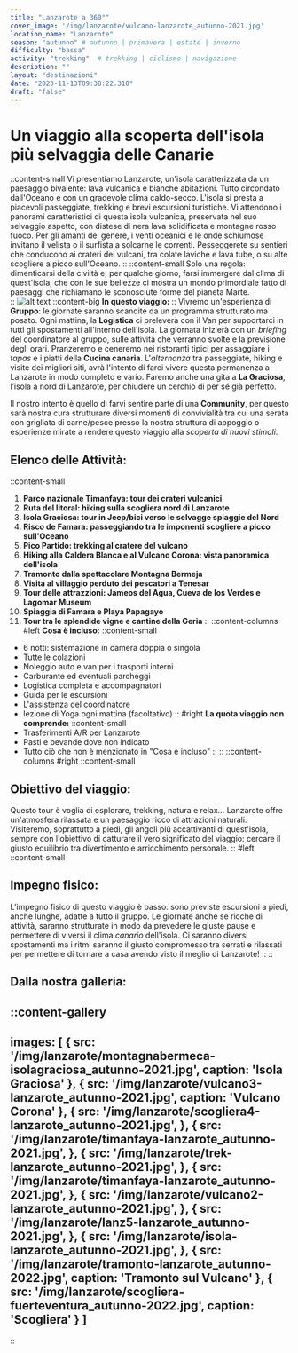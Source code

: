 ```yaml
---
title: "Lanzarote a 360°"
cover_image: '/img/lanzarote/vulcano-lanzarote_autunno-2021.jpg'
location_name: "Lanzarote"
season: "autunno" # autunno | primavera | estate | inverno
difficulty: "bassa"
activity: "trekking"  # trekking | ciclismo | navigazione
description: ""
layout: "destinazioni"
date: "2023-11-13T09:38:22.310"
draft: "false"
---
```

# Un viaggio alla scoperta dell'isola più selvaggia delle Canarie

::content-small
Vi presentiamo Lanzarote, un'isola caratterizzata da un paesaggio bivalente: lava vulcanica e bianche abitazioni. Tutto circondato dall'Oceano e con un gradevole clima caldo-secco.
L'isola si presta a piacevoli passeggiate, trekking e brevi escursioni turistiche. Vi attendono i panorami caratteristici di questa isola vulcanica, preservata nel suo selvaggio aspetto, con distese di nera lava solidificata e montagne rosso fuoco. Per gli amanti del genere, i venti oceanici e le onde schiumose invitano il velista o il surfista a solcarne le correnti. 
Pesseggerete su sentieri che conducono ai crateri dei vulcani, tra colate laviche e lava tube, o su alte scogliere a picco sull'Oceano. 
::
::content-small
Solo una regola: dimenticarsi della civiltà e, per qualche giorno, farsi immergere dal clima di quest'isola, che con le sue bellezze ci mostra un mondo primordiale fatto di paesaggi che richiamano le sconosciute forme del pianeta Marte.  
::
![alt text](/img/lanzarote/scogliera2-lanzarote_autunno-2021.jpg)
::content-big
**In questo viaggio:**
::
Vivremo un'esperienza di **Gruppo**: le giornate saranno scandite da un programma strutturato ma posato. Ogni mattina, la **Logistica** ci preleverà con il Van per supportarci in tutti gli spostamenti all'interno dell'isola. La giornata inizierà con un *briefing* del coordinatore al gruppo, sulle attività che verranno svolte e la previsione degli orari. 
Pranzeremo e ceneremo nei ristoranti tipici per assaggiare i *tapas* e i piatti della **Cucina canaria**.
L'*alternanza* tra passeggiate, hiking e visite dei migliori siti, avrà l'intento di farci vivere questa permanenza a Lanzarote in modo completo e vario. Faremo anche una gita a **La Graciosa**, l’isola a nord di Lanzarote, per chiudere un cerchio di per sé già perfetto.

Il nostro intento è quello di farvi sentire parte di una **Community**, per questo sarà nostra cura strutturare diversi momenti di convivialità tra cui una serata con grigliata di carne/pesce presso la nostra struttura di appoggio o esperienze mirate a rendere questo viaggio alla *scoperta di nuovi stimoli*.

## **Elenco delle Attività:**
::content-small
1. **Parco nazionale Timanfaya: tour dei crateri vulcanici**
2. **Ruta del litoral: hiking sulla scogliera nord di Lanzarote**
3. **Isola Graciosa: tour in Jeep/bici verso le selvagge spiaggie del Nord**
4. **Risco de Famara: passeggiando tra le imponenti scogliere a picco sull'Oceano**
5. **Pico Partido: trekking al cratere del vulcano**
6. **Hiking alla Caldera Blanca e al Vulcano Corona: vista panoramica dell'isola**
7. **Tramonto dalla spettacolare Montagna Bermeja**
8. **Visita al villaggio perduto dei pescatori a Tenesar** 
9. **Tour delle attrazzioni: Jameos del Agua, Cueva de los Verdes e Lagomar Museum**
10. **Spiaggia di Famara e Playa Papagayo**
11. **Tour tra le splendide vigne e cantine della Geria**
::
::content-columns
#left
**Cosa è incluso:**
::content-small
- 6 notti: sistemazione in camera doppia o singola 
- Tutte le colazioni 
- Noleggio auto e van per i trasporti interni 
- Carburante ed eventuali parcheggi 
- Logistica completa e accompagnatori 
- Guida per le escursioni 
- L'assistenza del coordinatore
- lezione di Yoga ogni mattina (facoltativo)
::
#right
**La quota viaggio non comprende:**
::content-small
- Trasferimenti A/R per Lanzarote
- Pasti e bevande dove non indicato
- Tutto ciò che non è menzionato in "Cosa è incluso"
::
:: 
::content-columns
#right
::content-small
## Obiettivo del viaggio:
Questo tour è voglia di esplorare, trekking, natura e relax… Lanzarote offre un'atmosfera rilassata e un paesaggio ricco di attrazioni naturali. Visiteremo, soprattutto a piedi, gli angoli più accattivanti di quest'isola, sempre con l'obiettivo di catturare il vero significato del viaggio: cercare il giusto equilibrio tra divertimento e arricchimento personale.
::
#left
::content-small
## Impegno fisico:
L’impegno fisico di questo viaggio è basso: sono previste escursioni a piedi, anche lunghe, adatte a tutto il gruppo. Le giornate anche se ricche di attività, saranno strutturate in modo da prevedere le giuste pause e permettere di viversi il clima *canario* dell'isola. Ci saranno diversi spostamenti ma i ritmi saranno il giusto compromesso tra serrati e rilassati per permettere di tornare a casa avendo visto il meglio di Lanzarote! 
::
::
## **Dalla nostra galleria:**
::content-gallery
---
images: [ 
    {
        src: '/img/lanzarote/montagnabermeca-isolagraciosa_autunno-2021.jpg',
        caption: 'Isola Graciosa'
    },
     {
        src: '/img/lanzarote/vulcano3-lanzarote_autunno-2021.jpg',
        caption: 'Vulcano Corona'
    },
     {
        src: '/img/lanzarote/scogliera4-lanzarote_autunno-2021.jpg',
    },
    {
        src: '/img/lanzarote/timanfaya-lanzarote_autunno-2021.jpg',
    },
    {
        src: '/img/lanzarote/trek-lanzarote_autunno-2021.jpg',
    },
    {
        src: '/img/lanzarote/timanfaya-lanzarote_autunno-2021.jpg',
    },
    {
        src: '/img/lanzarote/vulcano2-lanzarote_autunno-2021.jpg',
    },
    {
        src: '/img/lanzarote/lanz5-lanzarote_autunno-2021.jpg',
    },
    {
        src: '/img/lanzarote/isola-lanzarote_autunno-2021.jpg',
    },
    {
        src: '/img/lanzarote/tramonto-lanzarote_autunno-2022.jpg',
        caption: 'Tramonto sul Vulcano'
    },
    {
        src: '/img/lanzarote/scogliera-fuerteventura_autunno-2022.jpg',
        caption: 'Scogliera'
    }
]
---
::